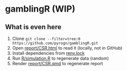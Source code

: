 # gamblingR (WIP)

## What is even here

1.  Clone `git clone --filter=tree:0 https://github.com/pyrogn/gamblingR.git`
2.  Open [report/CSR.html](report/CSR.html) to read it (locally, not in GitHub)
3.  Install dependencies from [renv.lock](renv.lock)
4.  Run [R/simulation.R](R/simulation.R) to regenerate data (random)
5.  Render [report/CSR.qmd](report/CSR.qmd) to regenerate report
